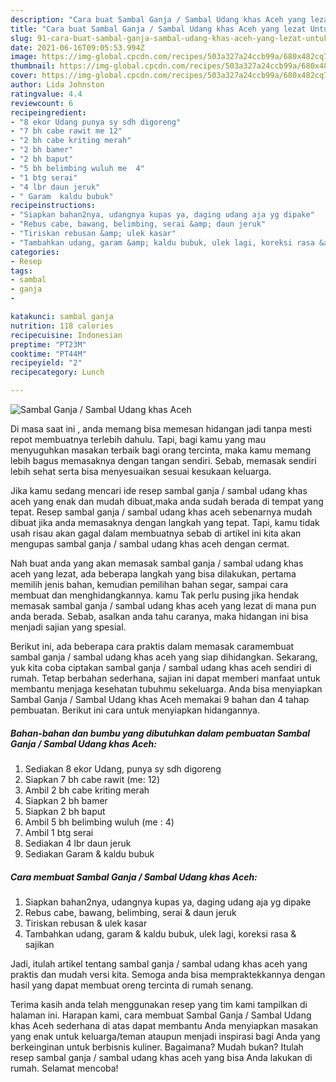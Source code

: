 ```yaml
---
description: "Cara buat Sambal Ganja / Sambal Udang khas Aceh yang lezat Untuk Jualan"
title: "Cara buat Sambal Ganja / Sambal Udang khas Aceh yang lezat Untuk Jualan"
slug: 91-cara-buat-sambal-ganja-sambal-udang-khas-aceh-yang-lezat-untuk-jualan
date: 2021-06-16T09:05:53.994Z
image: https://img-global.cpcdn.com/recipes/503a327a24ccb99a/680x482cq70/sambal-ganja-sambal-udang-khas-aceh-foto-resep-utama.jpg
thumbnail: https://img-global.cpcdn.com/recipes/503a327a24ccb99a/680x482cq70/sambal-ganja-sambal-udang-khas-aceh-foto-resep-utama.jpg
cover: https://img-global.cpcdn.com/recipes/503a327a24ccb99a/680x482cq70/sambal-ganja-sambal-udang-khas-aceh-foto-resep-utama.jpg
author: Lida Johnston
ratingvalue: 4.4
reviewcount: 6
recipeingredient:
- "8 ekor Udang punya sy sdh digoreng"
- "7 bh cabe rawit me 12"
- "2 bh cabe kriting merah"
- "2 bh bamer"
- "2 bh baput"
- "5 bh belimbing wuluh me  4"
- "1 btg serai"
- "4 lbr daun jeruk"
- " Garam  kaldu bubuk"
recipeinstructions:
- "Siapkan bahan2nya, udangnya kupas ya, daging udang aja yg dipake"
- "Rebus cabe, bawang, belimbing, serai &amp; daun jeruk"
- "Tiriskan rebusan &amp; ulek kasar"
- "Tambahkan udang, garam &amp; kaldu bubuk, ulek lagi, koreksi rasa &amp; sajikan"
categories:
- Resep
tags:
- sambal
- ganja
- 

katakunci: sambal ganja  
nutrition: 118 calories
recipecuisine: Indonesian
preptime: "PT23M"
cooktime: "PT44M"
recipeyield: "2"
recipecategory: Lunch

---
```



![Sambal Ganja / Sambal Udang khas Aceh](https://img-global.cpcdn.com/recipes/503a327a24ccb99a/680x482cq70/sambal-ganja-sambal-udang-khas-aceh-foto-resep-utama.jpg)

Di masa  saat ini , anda memang bisa memesan hidangan jadi tanpa mesti repot membuatnya terlebih dahulu. Tapi, bagi kamu yang mau menyuguhkan masakan terbaik bagi orang tercinta, maka kamu memang lebih bagus memasaknya dengan tangan sendiri. Sebab, memasak sendiri lebih sehat serta bisa menyesuaikan sesuai kesukaan keluarga.

Jika kamu sedang mencari ide resep sambal ganja / sambal udang khas aceh yang enak dan mudah dibuat,maka anda sudah berada di tempat yang tepat. Resep sambal ganja / sambal udang khas aceh  sebenarnya mudah dibuat jika anda memasaknya dengan langkah yang tepat. Tapi, kamu tidak usah risau akan gagal dalam membuatnya 
sebab di artikel ini kita akan mengupas sambal ganja / sambal udang khas aceh dengan cermat.  



Nah buat anda yang akan memasak sambal ganja / sambal udang khas aceh yang lezat, ada beberapa langkah yang bisa dilakukan, pertama memilih jenis bahan, kemudian pemilihan bahan segar, sampai cara membuat dan menghidangkannya. kamu Tak perlu pusing jika hendak memasak sambal ganja / sambal udang khas aceh yang lezat di mana pun anda berada. Sebab, asalkan anda  tahu caranya, maka hidangan ini bisa menjadi sajian yang spesial.

Berikut ini, ada beberapa cara praktis  dalam memasak caramembuat sambal ganja / sambal udang khas aceh yang siap dihidangkan. Sekarang, yuk kita coba ciptakan sambal ganja / sambal udang khas aceh sendiri di rumah. Tetap berbahan sederhana, sajian ini dapat memberi manfaat untuk membantu menjaga kesehatan tubuhmu sekeluarga. Anda bisa menyiapkan Sambal Ganja / Sambal Udang khas Aceh memakai 9 bahan dan 4 tahap pembuatan. Berikut ini cara untuk menyiapkan hidangannya.

<!--inarticleads1-->

##### Bahan-bahan dan bumbu yang dibutuhkan dalam pembuatan Sambal Ganja / Sambal Udang khas Aceh:

1. Sediakan 8 ekor Udang, punya sy sdh digoreng
1. Siapkan 7 bh cabe rawit (me: 12)
1. Ambil 2 bh cabe kriting merah
1. Siapkan 2 bh bamer
1. Siapkan 2 bh baput
1. Ambil 5 bh belimbing wuluh (me : 4)
1. Ambil 1 btg serai
1. Sediakan 4 lbr daun jeruk
1. Sediakan  Garam &amp; kaldu bubuk




<!--inarticleads2-->

##### Cara membuat Sambal Ganja / Sambal Udang khas Aceh:

1. Siapkan bahan2nya, udangnya kupas ya, daging udang aja yg dipake
1. Rebus cabe, bawang, belimbing, serai &amp; daun jeruk
1. Tiriskan rebusan &amp; ulek kasar
1. Tambahkan udang, garam &amp; kaldu bubuk, ulek lagi, koreksi rasa &amp; sajikan




Jadi, itulah artikel tentang  sambal ganja / sambal udang khas aceh  yang praktis dan mudah versi kita. Semoga anda bisa mempraktekkannya dengan hasil yang dapat membuat oreng tercinta di rumah senang. 

Terima kasih anda telah menggunakan resep yang tim kami tampilkan di halaman ini. Harapan kami, cara membuat  Sambal Ganja / Sambal Udang khas Aceh sederhana di atas dapat membantu Anda menyiapkan masakan yang enak untuk keluarga/teman ataupun menjadi inspirasi bagi Anda yang berkeinginan untuk berbisnis kuliner. Bagaimana? Mudah bukan? Itulah resep sambal ganja / sambal udang khas aceh yang bisa Anda lakukan di rumah. Selamat mencoba!

